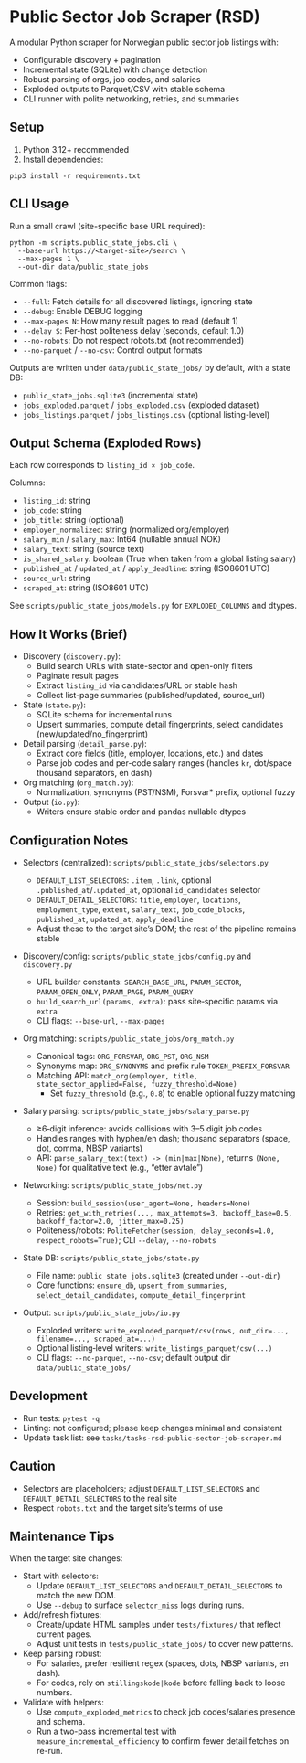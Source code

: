 # Public Sector Job Scraper (RSD)

A modular Python scraper for Norwegian public sector job listings with:
- Configurable discovery + pagination
- Incremental state (SQLite) with change detection
- Robust parsing of orgs, job codes, and salaries
- Exploded outputs to Parquet/CSV with stable schema
- CLI runner with polite networking, retries, and summaries

## Setup

1) Python 3.12+ recommended
2) Install dependencies:

```
pip3 install -r requirements.txt
```

## CLI Usage

Run a small crawl (site-specific base URL required):

```
python -m scripts.public_state_jobs.cli \
  --base-url https://<target-site>/search \
  --max-pages 1 \
  --out-dir data/public_state_jobs
```

Common flags:
- `--full`: Fetch details for all discovered listings, ignoring state
- `--debug`: Enable DEBUG logging
- `--max-pages N`: How many result pages to read (default 1)
- `--delay S`: Per-host politeness delay (seconds, default 1.0)
- `--no-robots`: Do not respect robots.txt (not recommended)
- `--no-parquet` / `--no-csv`: Control output formats

Outputs are written under `data/public_state_jobs/` by default, with a state DB:
- `public_state_jobs.sqlite3` (incremental state)
- `jobs_exploded.parquet` / `jobs_exploded.csv` (exploded dataset)
- `jobs_listings.parquet` / `jobs_listings.csv` (optional listing-level)

## Output Schema (Exploded Rows)

Each row corresponds to `listing_id × job_code`.

Columns:
- `listing_id`: string
- `job_code`: string
- `job_title`: string (optional)
- `employer_normalized`: string (normalized org/employer)
- `salary_min` / `salary_max`: Int64 (nullable annual NOK)
- `salary_text`: string (source text)
- `is_shared_salary`: boolean (True when taken from a global listing salary)
- `published_at` / `updated_at` / `apply_deadline`: string (ISO8601 UTC)
- `source_url`: string
- `scraped_at`: string (ISO8601 UTC)

See `scripts/public_state_jobs/models.py` for `EXPLODED_COLUMNS` and dtypes.

## How It Works (Brief)

- Discovery (`discovery.py`):
  - Build search URLs with state-sector and open-only filters
  - Paginate result pages
  - Extract `listing_id` via candidates/URL or stable hash
  - Collect list-page summaries (published/updated, source_url)
- State (`state.py`):
  - SQLite schema for incremental runs
  - Upsert summaries, compute detail fingerprints, select candidates (new/updated/no_fingerprint)
- Detail parsing (`detail_parse.py`):
  - Extract core fields (title, employer, locations, etc.) and dates
  - Parse job codes and per-code salary ranges (handles `kr`, dot/space thousand separators, en dash)
- Org matching (`org_match.py`):
  - Normalization, synonyms (PST/NSM), Forsvar* prefix, optional fuzzy
- Output (`io.py`):
  - Writers ensure stable order and pandas nullable dtypes

## Configuration Notes

- Selectors (centralized): `scripts/public_state_jobs/selectors.py`
  - `DEFAULT_LIST_SELECTORS`: `.item`, `.link`, optional `.published_at`/`.updated_at`, optional `id_candidates` selector
  - `DEFAULT_DETAIL_SELECTORS`: `title`, `employer`, `locations`, `employment_type`, `extent`, `salary_text`, `job_code_blocks`, `published_at`, `updated_at`, `apply_deadline`
  - Adjust these to the target site’s DOM; the rest of the pipeline remains stable

- Discovery/config: `scripts/public_state_jobs/config.py` and `discovery.py`
  - URL builder constants: `SEARCH_BASE_URL`, `PARAM_SECTOR`, `PARAM_OPEN_ONLY`, `PARAM_PAGE`, `PARAM_QUERY`
  - `build_search_url(params, extra)`: pass site‑specific params via `extra`
  - CLI flags: `--base-url`, `--max-pages`

- Org matching: `scripts/public_state_jobs/org_match.py`
  - Canonical tags: `ORG_FORSVAR`, `ORG_PST`, `ORG_NSM`
  - Synonyms map: `ORG_SYNONYMS` and prefix rule `TOKEN_PREFIX_FORSVAR`
  - Matching API: `match_org(employer, title, state_sector_applied=False, fuzzy_threshold=None)`
    - Set `fuzzy_threshold` (e.g., `0.8`) to enable optional fuzzy matching

- Salary parsing: `scripts/public_state_jobs/salary_parse.py`
  - ≥6‑digit inference: avoids collisions with 3–5 digit job codes
  - Handles ranges with hyphen/en dash; thousand separators (space, dot, comma, NBSP variants)
  - API: `parse_salary_text(text) -> (min|max|None)`, returns `(None, None)` for qualitative text (e.g., “etter avtale”)

- Networking: `scripts/public_state_jobs/net.py`
  - Session: `build_session(user_agent=None, headers=None)`
  - Retries: `get_with_retries(..., max_attempts=3, backoff_base=0.5, backoff_factor=2.0, jitter_max=0.25)`
  - Politeness/robots: `PoliteFetcher(session, delay_seconds=1.0, respect_robots=True)`; CLI `--delay`, `--no-robots`

- State DB: `scripts/public_state_jobs/state.py`
  - File name: `public_state_jobs.sqlite3` (created under `--out-dir`)
  - Core functions: `ensure_db`, `upsert_from_summaries`, `select_detail_candidates`, `compute_detail_fingerprint`

- Output: `scripts/public_state_jobs/io.py`
  - Exploded writers: `write_exploded_parquet/csv(rows, out_dir=..., filename=..., scraped_at=...)`
  - Optional listing‑level writers: `write_listings_parquet/csv(...)`
  - CLI flags: `--no-parquet`, `--no-csv`; default output dir `data/public_state_jobs/`

## Development

- Run tests: `pytest -q`
- Linting: not configured; please keep changes minimal and consistent
- Update task list: see `tasks/tasks-rsd-public-sector-job-scraper.md`

## Caution

- Selectors are placeholders; adjust `DEFAULT_LIST_SELECTORS` and `DEFAULT_DETAIL_SELECTORS` to the real site
- Respect `robots.txt` and the target site’s terms of use

## Maintenance Tips

When the target site changes:
- Start with selectors:
  - Update `DEFAULT_LIST_SELECTORS` and `DEFAULT_DETAIL_SELECTORS` to match the new DOM.
  - Use `--debug` to surface `selector_miss` logs during runs.
- Add/refresh fixtures:
  - Create/update HTML samples under `tests/fixtures/` that reflect current pages.
  - Adjust unit tests in `tests/public_state_jobs/` to cover new patterns.
- Keep parsing robust:
  - For salaries, prefer resilient regex (spaces, dots, NBSP variants, en dash).
  - For codes, rely on `stillingskode|kode` before falling back to loose numbers.
- Validate with helpers:
  - Use `compute_exploded_metrics` to check job codes/salaries presence and schema.
  - Run a two-pass incremental test with `measure_incremental_efficiency` to confirm fewer detail fetches on re-run.
